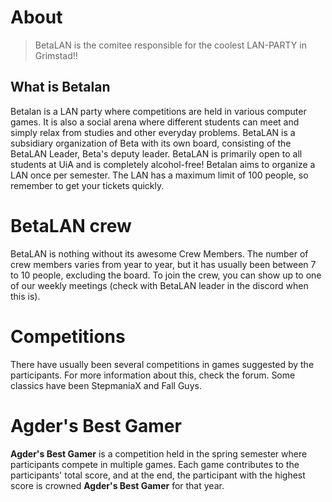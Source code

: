 # About
 > BetaLAN is the comitee responsible for the coolest LAN-PARTY in Grimstad!!

## What is Betalan

Betalan is a LAN party where competitions are held in various computer games. It is also a social arena where different students can meet and simply relax from studies and other everyday problems. BetaLAN is a subsidiary organization of Beta with its own board, consisting of the BetaLAN Leader, Beta's deputy leader. BetaLAN is primarily open to all students at UiA and is completely alcohol-free! Betalan aims to organize a LAN once per semester. The LAN has a maximum limit of 100 people, so remember to get your tickets quickly.

# BetaLAN crew

BetaLAN is nothing without its awesome Crew Members. The number of crew members varies from year to year, but it has usually been between 7 to 10 people, excluding the board. To join the crew, you can show up to one of our weekly meetings (check with BetaLAN leader in the discord when this is).

# Competitions

There have usually been several competitions in games suggested by the participants. For more information about this, check the forum. Some classics have been StepmaniaX and Fall Guys.

# Agder's Best Gamer

**Agder's Best Gamer** is a competition held in the spring semester where participants compete in multiple games. Each game contributes to the participants' total score, and at the end, the participant with the highest score is crowned **Agder's Best Gamer** for that year.